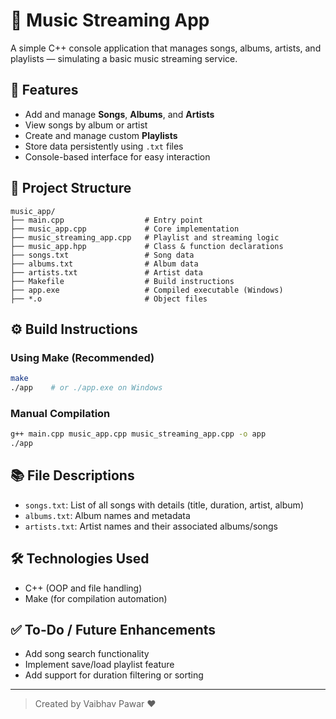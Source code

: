 
# 🎵 Music Streaming App

A simple C++ console application that manages songs, albums, artists, and playlists — simulating a basic music streaming service.

## 🚀 Features

- Add and manage **Songs**, **Albums**, and **Artists**
- View songs by album or artist
- Create and manage custom **Playlists**
- Store data persistently using `.txt` files
- Console-based interface for easy interaction

## 📁 Project Structure

```
music_app/
├── main.cpp                  # Entry point
├── music_app.cpp             # Core implementation
├── music_streaming_app.cpp   # Playlist and streaming logic
├── music_app.hpp             # Class & function declarations
├── songs.txt                 # Song data
├── albums.txt                # Album data
├── artists.txt               # Artist data
├── Makefile                  # Build instructions
├── app.exe                   # Compiled executable (Windows)
├── *.o                       # Object files
```

## ⚙️ Build Instructions

### Using Make (Recommended)

```bash
make
./app    # or ./app.exe on Windows
```

### Manual Compilation

```bash
g++ main.cpp music_app.cpp music_streaming_app.cpp -o app
./app
```

## 📚 File Descriptions

- `songs.txt`: List of all songs with details (title, duration, artist, album)
- `albums.txt`: Album names and metadata
- `artists.txt`: Artist names and their associated albums/songs

## 🛠 Technologies Used

- C++ (OOP and file handling)
- Make (for compilation automation)

## ✅ To-Do / Future Enhancements

- Add song search functionality
- Implement save/load playlist feature
- Add support for duration filtering or sorting

---

> Created by Vaibhav Pawar ❤️  
